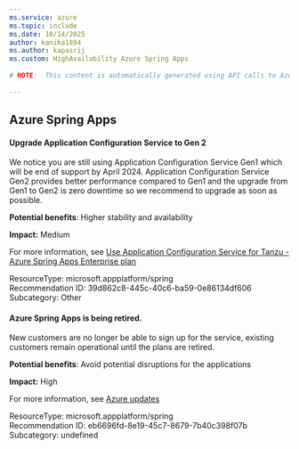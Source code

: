 ```yaml
---
ms.service: azure
ms.topic: include
ms.date: 10/14/2025
author: kanika1894
ms.author: kapasrij
ms.custom: HighAvailability Azure Spring Apps
  
# NOTE:  This content is automatically generated using API calls to Azure. Any edits made on these files will be overwritten in the next run of the script. 
  
---
```

  
## Azure Spring Apps  
  
<!--39d862c8-445c-40c6-ba59-0e86134df606_begin-->

#### Upgrade Application Configuration Service to Gen 2  
  
We notice you are still using Application Configuration Service Gen1 which will be end of support by April 2024. Application Configuration Service Gen2 provides better performance compared to Gen1 and the upgrade from Gen1 to Gen2 is zero downtime so we recommend to upgrade as soon as possible.  
  
**Potential benefits**: Higher stability and availability  

**Impact:** Medium
  
For more information, see [Use Application Configuration Service for Tanzu - Azure Spring Apps Enterprise plan ](https://aka.ms/AsaAcsUpgradeToGen2)  

ResourceType: microsoft.appplatform/spring  
Recommendation ID: 39d862c8-445c-40c6-ba59-0e86134df606  
Subcategory: Other

<!--39d862c8-445c-40c6-ba59-0e86134df606_end-->

<!--eb6696fd-8e19-45c7-8679-7b40c398f07b_begin-->

#### Azure Spring Apps is being retired.  
  
New customers are no longer be able to sign up for the service, existing customers remain operational until the plans are retired.  
  
**Potential benefits**: Avoid potential disruptions for the applications  

**Impact:** High
  
For more information, see [Azure updates](https://azure.microsoft.com/updates?id=Azure-Spring-Apps-will-be-retired-on-March-31-2028)  

ResourceType: microsoft.appplatform/spring  
Recommendation ID: eb6696fd-8e19-45c7-8679-7b40c398f07b  
Subcategory: undefined

<!--eb6696fd-8e19-45c7-8679-7b40c398f07b_end-->

<!--articleBody-->
